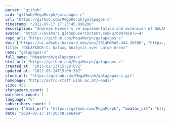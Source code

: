 ```yaml
---
parser: "github"
uid: "github/MegaMorph/galapagos-c"
url: "https://github.com/MegaMorph/galapagos-c"
timestamp: "2022-07-17 17:23:45.096298"
description: "Andreas Hiemer's re-implementation and extension of GALAPAGOS in C"
avatar: "https://avatars.githubusercontent.com/u/6997950?v=4"
repo_url: "https://github.com/MegaMorph/galapagos-c"
doi: ["https://ui.adsabs.harvard.edu/abs/2014MNRAS.444.3089H", "https://ui.adsabs.harvard.edu/abs/2014ascl.soft08011H/abstract"]
title: "GALAPAGOS-C: Galaxy Analysis over Large Areas"
name: "galapagos-c"
full_name: "MegaMorph/galapagos-c"
html_url: "https://github.com/MegaMorph/galapagos-c"
created_at: "2015-02-13T15:28:07Z"
updated_at: "2022-05-24T15:00:38Z"
clone_url: "https://github.com/MegaMorph/galapagos-c.git"
homepage: "http://astro-staff.uibk.ac.at/~andi/"
size: 452
stargazers_count: 1
watchers_count: 1
language: "C"
subscribers_count: 1
owner: {"html_url": "https://github.com/MegaMorph", "avatar_url": "https://avatars.githubusercontent.com/u/6997950?v=4", "login": "MegaMorph", "type": "Organization"}
date: "2024-02-17 14:20:48.966498"
---
```

